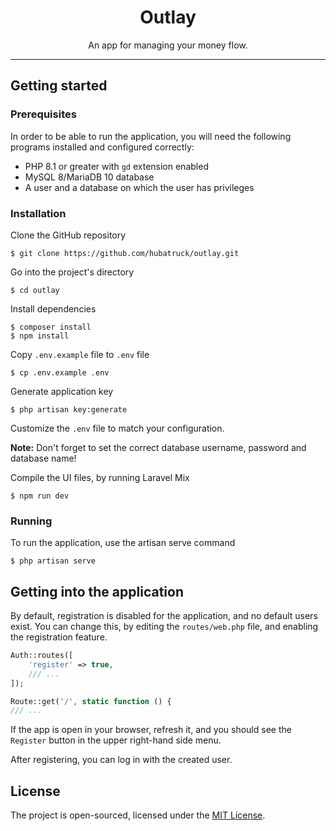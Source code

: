 <div style="text-align: center">
    <h1>Outlay</h1>
    An app for managing your money flow.
</div>

---

## Getting started

### Prerequisites

In order to be able to run the application, you will need the following programs installed and configured correctly:

- PHP 8.1 or greater with `gd` extension enabled
- MySQL 8/MariaDB 10 database
- A user and a database on which the user has privileges

### Installation

Clone the GitHub repository

```shell
$ git clone https://github.com/hubatruck/outlay.git
```

Go into the project's directory

```shell
$ cd outlay
```

Install dependencies

```shell
$ composer install
$ npm install
```

Copy `.env.example` file to `.env` file

```shell
$ cp .env.example .env
```

Generate application key

```shell
$ php artisan key:generate
```

Customize the `.env` file to match your configuration.

**Note:** Don't forget to set the correct database username, password and database name!

Compile the UI files, by running Laravel Mix

```shell
$ npm run dev
```

### Running

To run the application, use the artisan serve command

```shell
$ php artisan serve
```

## Getting into the application

By default, registration is disabled for the application, and no default users exist. You can change this, by editing
the `routes/web.php` file, and enabling the registration feature.

```php
Auth::routes([
    'register' => true,
    /// ...
]);

Route::get('/', static function () {
/// ...
```

If the app is open in your browser, refresh it, and you should see the `Register` button in the upper right-hand side
menu.

After registering, you can log in with the created user.

## License

The project is open-sourced, licensed under the [MIT License](LICENSE).
